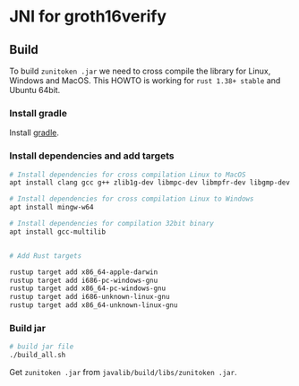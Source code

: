 # JNI for groth16verify

## Build

To build `zunitoken .jar` we need to cross compile the library for Linux, Windows and MacOS. 
This HOWTO is working for `rust 1.38+ stable` and Ubuntu 64bit.


### Install gradle

Install [gradle](https://gradle.org/install/).

### Install dependencies and add targets

```sh
# Install dependencies for cross compilation Linux to MacOS
apt install clang gcc g++ zlib1g-dev libmpc-dev libmpfr-dev libgmp-dev

# Install dependencies for cross compilation Linux to Windows
apt install mingw-w64

# Install dependencies for compilation 32bit binary
apt install gcc-multilib


# Add Rust targets

rustup target add x86_64-apple-darwin
rustup target add i686-pc-windows-gnu
rustup target add x86_64-pc-windows-gnu
rustup target add i686-unknown-linux-gnu
rustup target add x86_64-unknown-linux-gnu


```

### Build jar

```sh
# build jar file
./build_all.sh 
```

Get `zunitoken .jar` from `javalib/build/libs/zunitoken .jar`.